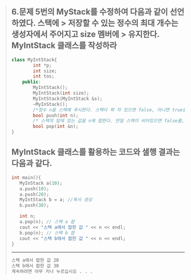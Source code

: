 > ## 6.문제 5번의 MyStack를 수정하여 다음과 같이 선언하였다. 스택에 > 저장할 수 있는 정수의 최대 개수는 생성자에서 주어지고 size 멤버에 > 유지한다. MyIntStack 클래스를 작성하라
> ```C++
> class MyIntStack{
>         int *p;
>         int size;
>         int tos;
>     public:
>         MyIntStack();
>         MyIntStack(int size);
>         MyIntStack(MyIntStack &s);
>         ~MyInStack();
>         /*정수 n을 스택에 푸시한다. 스택이 꽉 차 있으면 false, 아니면 true를 return 한다.*/
>         bool push(int n); 
>         /* 스택의 탑에 있는 값을 n에 팝한다. 만일 스택이 비어있으면 false를, 아니면 true return*/
>         bool pop(int &n);
> }
>```
>## MyIntStack 클래스를 활용하는 코드와 샐행 결과는 다음과 같다.
>```C++
>int main(){
>    MyInStack a(10);
>    a.push(10);
>    a.push(20);
>    MyIntStack b = a; //복사 생성
>    b.push(30);
>
>    int n;
>    a.pop(n); // 스택 a 팝
>    cout << "스택 a에서 팝한 값 " << n << endl;
>    b.pop(n); // 스택 b 팝
>    cout << "스택 b에서 팝한 값 " << n << endl;
>}
>```
>---
>```bash
>스택 a에서 팝한 값 20
>스택 b에서 팝한 값 30
>계속하려면 아무 키나 누르십시오 . . .
>```

